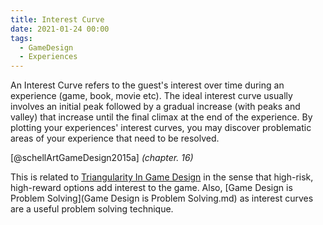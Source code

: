 ```yaml
---
title: Interest Curve
date: 2021-01-24 00:00
tags:
  - GameDesign
  - Experiences
---
```


An Interest Curve refers to the guest's interest over time during an experience (game, book, movie etc). The ideal interest curve usually involves an initial peak followed by a gradual increase (with peaks and valley) that increase until the final climax at the end of the experience. By plotting your experiences' interest curves, you may discover problematic areas of your experience that need to be resolved.

[@schellArtGameDesign2015a] *(chapter. 16)*

This is related to [Triangularity In Game Design](triangularity-in-game-design.md) in the sense that high-risk, high-reward options add interest to the game. Also, [Game Design is Problem Solving](Game Design is Problem Solving.md) as interest curves are a useful problem solving technique.